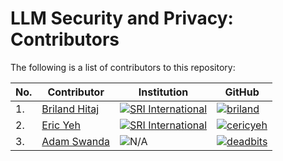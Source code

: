 # LLM Security and Privacy: Contributors

The following is a list of contributors to this repository:

| No. | Contributor    | Institution | GitHub |
| --- | -------------- | ----------- | ------ |
| 1.  | [Briland Hitaj](https://sites.google.com/view/brilandhitaj)  | [![SRI International](https://img.shields.io/badge/SRI-International-blue?style=flat-square&labelColor=blue)](https://www.sri.com/) | [![briland](https://img.shields.io/badge/briland-gray?logo=github&logoColor=white&labelColor=black&link=https%3A%2F%2Fgithub.com%2Fbriland)](https://github.com/briland) |
| 2.  | [Eric Yeh](https://www.sri.com/bios/eric-yeh/)       | [![SRI International](https://img.shields.io/badge/SRI-International-blue?style=flat-square&labelColor=blue)](https://www.sri.com/) | [![cericyeh](https://img.shields.io/badge/cericyeh-gray?logo=github&logoColor=white&labelColor=black&link=https%3A%2F%2Fgithub.com%2Fcericyeh)](https://github.com/cericyeh) |
| 3.  | [Adam Swanda](https://www.deadbits.org)       | ![N/A](https://img.shields.io/badge/N%2FA-black) | [![deadbits](https://img.shields.io/badge/deadbits-gray?logo=github&logoColor=white&labelColor=black)](https://github.com/deadbits) |